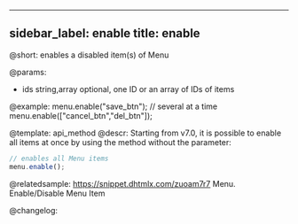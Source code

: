 
---
sidebar_label: enable
title: enable
---          

@short: enables a disabled item(s) of Menu


@params:
- ids 		string,array		optional, one ID or an array of IDs of items



@example:
menu.enable("save_btn");
// several at a time
menu.enable(["cancel_btn","del_btn"]);


@template: api_method
@descr:
Starting from v7.0, it is possible to enable all items at once by using the method without the parameter:

~~~js
// enables all Menu items
menu.enable();
~~~


@relatedsample: https://snippet.dhtmlx.com/zuoam7r7	Menu. Enable/Disable Menu Item



@changelog:


